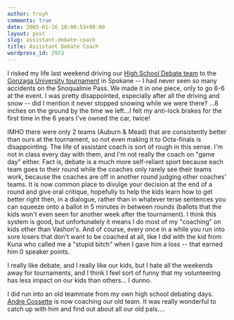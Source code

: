 ```yaml
---
author: troyh
comments: true
date: 2005-01-16 18:00:53+00:00
layout: post
slug: assistant-debate-coach
title: Assistant Debate Coach
wordpress_id: 2973
---
```


I risked my life last weekend driving our [High School Debate team](http://debate.vashonsd.wednet.edu/) to the [Gonzaga University tournament](http://www.gonzagadebate.com/Classic.htm) in Spokane -- I had never seen so many accidents on the Snoqualmie Pass.  We made it in one piece, only to go 6-6 at the event.  I was pretty disappointed, especially after all the driving and snow -- did I mention it never stopped snowing while we were there?  ...8 inches on the ground by the time we left...I felt my anti-lock brakes for the first time in the 6 years I've owned the car, twice!

IMHO there were only 2 teams (Auburn & Mead) that are consistently better than ours at the tournament, so not even making it to Octa-finals is disappointing.  The life of assistant coach is sort of rough in this sense.  I'm not in class every day with them, and I'm not really the coach on "game day" either.  Fact is, debate is a much more self-reliant sport because each team goes to their round while the coaches only rarely see their teams work, because the coaches are off in another round judging other coaches' teams.  It is now common place to divulge your decision at the end of a round and give oral critique, hopefully to help the kids learn how to get better right then, in a dialogue, rather than in whatever terse sentences you can squeeze onto a ballot in 5 minutes in between rounds (ballots that the kids won't even seen for another week after the tournament).  I think this system is good, but unfortunately it means I do most of my "coaching" on kids other than Vashon's.  And of course, every once in a while you run into sore losers that don't want to be coached at all, like I did with the kid from Kuna who called me a "stupid bitch" when I gave him a loss -- that earned him 0 speaker points.

I really like debate, and I really like our kids, but I hate all the weekends away for tournaments, and I think I feel sort of funny that my volunteering has less impact on our kids than others...  I dunno.

I did run into an old teammate from my own high school debating days. [Andre Cossette](http://www.gprep.com/faculty/english.html) is now coaching our old team.  It was really wonderful to catch up with him and find out about all our old pals....
